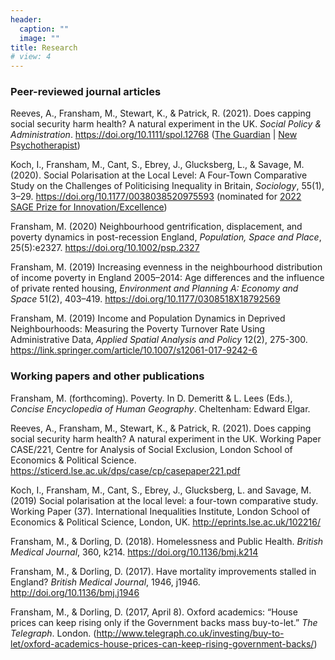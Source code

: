```yaml
---
header:
  caption: ""
  image: ""
title: Research
# view: 4
---
```



### Peer-reviewed journal articles

Reeves, A., Fransham, M., Stewart, K., & Patrick, R. (2021). Does capping social security harm health? A natural experiment in the UK. *Social Policy & Administration*. https://doi.org/10.1111/spol.12768 ([The Guardian](https://www.theguardian.com/commentisfree/2021/oct/03/universal-credit-cut-will-risk-the-health-of-millions) | [New Psychotherapist](https://www.psychotherapy.org.uk/media/otzimjco/79-new-psychotherapist-winter-spring-2022.pdf))

Koch, I., Fransham, M., Cant, S., Ebrey, J., Glucksberg, L., & Savage, M. (2020). Social Polarisation at the Local Level: A Four-Town Comparative Study on the Challenges of Politicising Inequality in Britain, *Sociology*, 55(1), 3–29. https://doi.org/10.1177/0038038520975593 (nominated for [2022 SAGE Prize for Innovation/Excellence](https://www.britsoc.co.uk/opportunities/sage-prize-for-innovationexcellence/))

Fransham, M. (2020) Neighbourhood gentrification, displacement, and poverty dynamics in post-recession England, *Population, Space and Place*, 25(5):e2327.  https://doi.org/10.1002/psp.2327 

Fransham, M. (2019) Increasing evenness in the neighbourhood distribution of income poverty in England 2005–2014: Age differences and the influence of private rented housing, *Environment and Planning A: Economy and Space* 51(2), 403–419. https://doi.org/10.1177/0308518X18792569 

Fransham, M. (2019) Income and Population Dynamics in Deprived Neighbourhoods: Measuring the Poverty Turnover Rate Using Administrative Data, *Applied Spatial Analysis and Policy* 12(2), 275-300. https://link.springer.com/article/10.1007/s12061-017-9242-6 


### Working papers and other publications

Fransham, M. (forthcoming). Poverty. In D. Demeritt & L. Lees (Eds.), *Concise Encyclopedia of Human Geography*. Cheltenham: Edward Elgar.

Reeves, A., Fransham, M., Stewart, K., & Patrick, R. (2021). Does capping social security harm health? A natural experiment in the UK. Working Paper CASE/221, Centre for Analysis of Social Exclusion, London School of Economics & Political Science. https://sticerd.lse.ac.uk/dps/case/cp/casepaper221.pdf

Koch, I., Fransham, M., Cant, S., Ebrey, J., Glucksberg, L. and Savage, M. (2019) Social polarisation at the local level: a four-town comparative study. Working Paper (37). International Inequalities Institute, London School of Economics & Political Science, London, UK. http://eprints.lse.ac.uk/102216/

Fransham, M., & Dorling, D. (2018). Homelessness and Public Health. *British Medical Journal*, 360, k214. https://doi.org/10.1136/bmj.k214 

Fransham, M., & Dorling, D. (2017). Have mortality improvements stalled in England? *British Medical Journal*, 1946, j1946. http://doi.org/10.1136/bmj.j1946

Fransham, M., & Dorling, D. (2017, April 8). Oxford academics: “House prices can keep rising only if the Government backs mass buy-to-let.” *The Telegraph*. London. (http://www.telegraph.co.uk/investing/buy-to-let/oxford-academics-house-prices-can-keep-rising-government-backs/)
